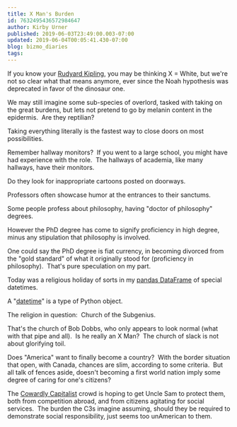 ```yaml
---
title: X Man's Burden
id: 7632495436572984647
author: Kirby Urner
published: 2019-06-03T23:49:00.003-07:00
updated: 2019-06-04T00:05:41.430-07:00
blog: bizmo_diaries
tags: 
---
```


If you know your [Rudyard Kipling](https://controlroom.blogspot.com/2008/05/wmbs-satire.html), you may be thinking X = White, but we're not so clear what that means anymore, ever since the Noah hypothesis was deprecated in favor of the dinosaur one.

We may still imagine some sub-species of overlord, tasked with taking on the great burdens, but lets not pretend to go by melanin content in the epidermis.  Are they reptilian?

Taking everything literally is the fastest way to close doors on most possibilities.

Remember hallway monitors?  If you went to a large school, you might have had experience with the role.  The hallways of academia, like many hallways, have their monitors.

Do they look for inappropriate cartoons posted on doorways.

Professors often showcase humor at the entrances to their sanctums.

Some people profess about philosophy, having "doctor of philosophy" degrees.

However the PhD degree has come to signify proficiency in high degree, minus any stipulation that philosophy is involved.

One could say the PhD degree is fiat currency, in becoming divorced from the "gold standard" of what it originally stood for (proficiency in philosophy).  That's pure speculation on my part.

Today was a religious holiday of sorts in my [pandas DataFrame](https://pandas.pydata.org/pandas-docs/stable/reference/api/pandas.DataFrame.html) of special datetimes.

A "[datetime](https://docs.python.org/3/library/datetime.html)" is a type of Python object.

The religion in question:  Church of the Subgenius.

That's the church of Bob Dobbs, who only appears to look normal (what with that pipe and all).  Is he really an X Man?  The church of slack is not about glorifying toil.

Does "America" want to finally become a country?  With the border situation that open, with Canada, chances are slim, according to some criteria.  But all talk of fences aside, doesn't becoming a first world nation imply some degree of caring for one's citizens?

The [Cowardly Capitalist](https://controlroom.blogspot.com/2011/05/cowardly-capitalism.html) crowd is hoping to get Uncle Sam to protect them, both from competition abroad, and from citizens agitating for social services.  The burden the C3s imagine assuming, should they be required to demonstrate social responsibility, just seems too unAmerican to them.